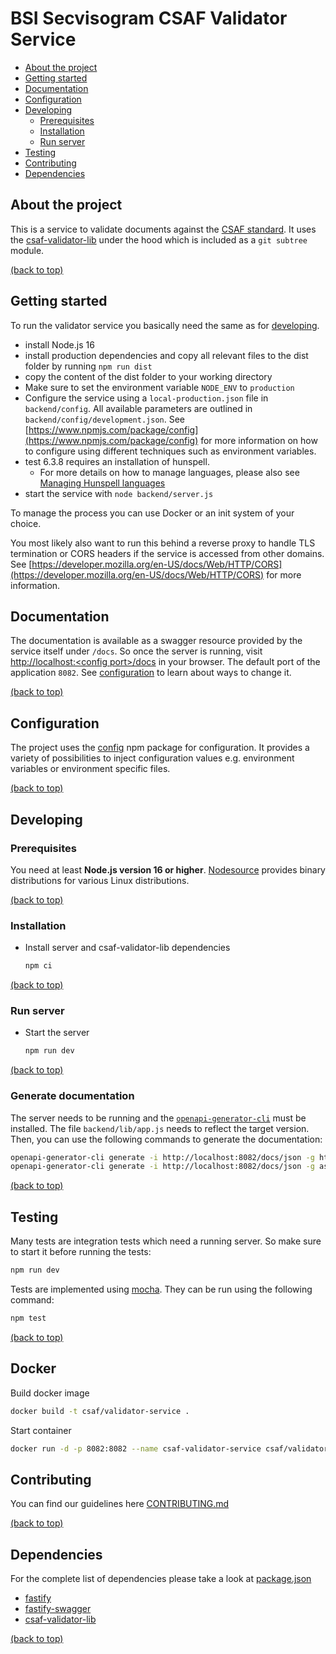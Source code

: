 # BSI Secvisogram CSAF Validator Service

- [About the project](#about-the-project)
- [Getting started](#getting-started)
- [Documentation](#documentation)
- [Configuration](#configuration)
- [Developing](#developing)
  - [Prerequisites](#prerequisites)
  - [Installation](#installation)
  - [Run server](#run-server)
- [Testing](#testing)
- [Contributing](#contributing)
- [Dependencies](#dependencies)

## About the project

This is a service to validate documents against the [CSAF standard](https://docs.oasis-open.org/csaf/csaf/v2.0/csaf-v2.0.html). It uses the [csaf-validator-lib](https://github.com/secvisogram/csaf-validator-lib) under the hood which is included as a `git subtree` module.

[(back to top)](#bsi-secvisogram-csaf-validator-service)

## Getting started

To run the validator service you basically need the same as for [developing](#developing).

- install Node.js 16
- install production dependencies and copy all relevant files to the dist
  folder by running `npm run dist`
- copy the content of the dist folder to your working directory
- Make sure to set the environment variable `NODE_ENV` to `production`
- Configure the service using a `local-production.json` file in
  `backend/config`. All available parameters are outlined in `backend/config/development.json`. See [https://www.npmjs.com/package/config](https://www.npmjs.com/package/config) for more information on how to configure using different techniques such as environment variables.
- test 6.3.8 requires an installation of hunspell.
  - For more details on how to manage languages, please also see [Managing Hunspell languages](https://github.com/secvisogram/csaf-validator-lib#managing-hunspell-languages)
- start the service with `node backend/server.js`

To manage the process you can use Docker or an init system of your choice.

You most likely also want to run this behind a reverse proxy to handle TLS
termination or CORS headers if the service is accessed from other domains. See
[https://developer.mozilla.org/en-US/docs/Web/HTTP/CORS](https://developer.mozilla.org/en-US/docs/Web/HTTP/CORS)
for more information.

## Documentation

The documentation is available as a swagger resource provided by the service itself under `/docs`. So once the server is running, visit [http://localhost:&lt;config port&gt;/docs](http://localhost:8082/docs) in your browser. The default port of the application `8082`. See [configuration](#configuration) to learn about ways to change it.

[(back to top)](#bsi-secvisogram-csaf-validator-service)

## Configuration

The project uses the [config](https://www.npmjs.com/package/config) npm package for configuration. It provides a variety of possibilities to inject configuration values e.g. environment variables or environment specific files.

[(back to top)](#bsi-secvisogram-csaf-validator-service)

## Developing

### Prerequisites

You need at least **Node.js version 16 or higher**. [Nodesource](https://github.com/nodesource/distributions/blob/master/README.md) provides binary distributions for various Linux distributions.

[(back to top)](#bsi-secvisogram-csaf-validator-service)

### Installation

- Install server and csaf-validator-lib dependencies
  ```sh
  npm ci
  ```

[(back to top)](#bsi-secvisogram-csaf-validator-service)

### Run server

- Start the server

  ```sh
  npm run dev
  ```

[(back to top)](#bsi-secvisogram-csaf-validator-service)

### Generate documentation

The server needs to be running and the [`openapi-generator-cli`](https://openapi-generator.tech/docs/installation/) must be installed. The file `backend/lib/app.js` needs to reflect the target version. Then, you can use the following commands to generate the documentation:

```sh
openapi-generator-cli generate -i http://localhost:8082/docs/json -g html -o ./documents/generated/html/
openapi-generator-cli generate -i http://localhost:8082/docs/json -g asciidoc -o ./documents/generated/asciidoc/
```

[(back to top)](#bsi-secvisogram-csaf-validator-service)

## Testing

Many tests are integration tests which need a running server. So make sure to start it before running the tests:

```sh
npm run dev
```

Tests are implemented using [mocha](https://mochajs.org/). They can be run using the following command:

```sh
npm test
```

[(back to top)](#bsi-secvisogram-csaf-validator-service)

## Docker

Build docker image

```sh
docker build -t csaf/validator-service .
```

Start container

```sh
docker run -d -p 8082:8082 --name csaf-validator-service csaf/validator-service
```

## Contributing

You can find our guidelines here [CONTRIBUTING.md](https://github.com/secvisogram/secvisogram/blob/main/CONTRIBUTING.md)

[(back to top)](#bsi-secvisogram-csaf-validator-service)

## Dependencies

For the complete list of dependencies please take a look at [package.json](https://github.com/secvisogram/csaf-validator-lib/blob/main/package.json)

- [fastify](https://fastify.io/)
- [fastify-swagger](https://github.com/fastify/fastify-swagger)
- [csaf-validator-lib](https://github.com/secvisogram/csaf-validator-lib)

[(back to top)](#bsi-secvisogram-csaf-validator-service)
